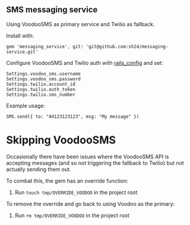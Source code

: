 ## SMS messaging service

Using VoodooSMS as primary service and Twilio as fallback.

Install with:

```
gem 'messaging_service', git: 'git@github.com:sh24/messaging-service.git'
```


Configure VoodooSMS and Twilio auth with [rails_config](https://github.com/railsconfig/rails_config) and set:

```
Settings.voodoo_sms.username
Settings.voodoo_sms.password
Settings.twilio.account_id
Settings.twilio.auth_token
Settings.twilio.sms_number
```

Example usage:

```
SMS.send({ to: "44123123123", msg: "My message" })
```


Skipping VoodooSMS
==================

Occasionally there have been issues where the VoodooSMS API is accepting messages (and so not triggering the fallback to Twilio) but not actually sending them out.

To combat this, the gem has an override function:

1. Run `touch tmp/OVERRIDE_VOODOO` in the project root

To remove the override and go back to using Voodoo as the primary:

1. Run `rm tmp/OVERRIDE_VOODOO` in the project root
